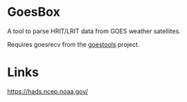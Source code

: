 # GoesBox

A tool to parse HRIT/LRIT data from GOES weather satellites.

Requires goesrecv from the [goestools](https://github.com/pietern/goestools/) project.

# Links

https://hads.ncep.noaa.gov/